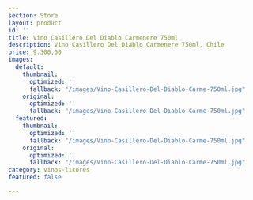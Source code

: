 ```yaml
---
section: Store
layout: product
id: ''
title: Vino Casillero Del Diablo Carmenere 750ml
description: Vino Casillero Del Diablo Carmenere 750ml, Chile
price: 9.300,00
images:
  default:
    thumbnail:
      optimized: ''
      fallback: "/images/Vino-Casillero-Del-Diablo-Carme-750ml.jpg"
    original:
      optimized: ''
      fallback: "/images/Vino-Casillero-Del-Diablo-Carme-750ml.jpg"
  featured:
    thumbnail:
      optimized: ''
      fallback: "/images/Vino-Casillero-Del-Diablo-Carme-750ml.jpg"
    original:
      optimized: ''
      fallback: "/images/Vino-Casillero-Del-Diablo-Carme-750ml.jpg"
category: vinos-licores
featured: false

---
```

